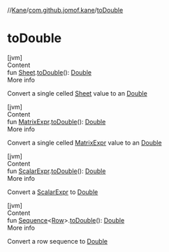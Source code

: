 //[Kane](../index.md)/[com.github.jomof.kane](index.md)/[toDouble](to-double.md)



# toDouble  
[jvm]  
Content  
fun [Sheet](../com.github.jomof.kane.impl.sheet/-sheet/index.md).[toDouble](to-double.md)(): [Double](https://kotlinlang.org/api/latest/jvm/stdlib/kotlin/-double/index.html)  
More info  


Convert a single celled [Sheet](../com.github.jomof.kane.impl.sheet/-sheet/index.md) value to an [Double](https://kotlinlang.org/api/latest/jvm/stdlib/kotlin/-double/index.html)

  


[jvm]  
Content  
fun [MatrixExpr](-matrix-expr/index.md).[toDouble](to-double.md)(): [Double](https://kotlinlang.org/api/latest/jvm/stdlib/kotlin/-double/index.html)  
More info  


Convert a single celled [MatrixExpr](-matrix-expr/index.md) value to an [Double](https://kotlinlang.org/api/latest/jvm/stdlib/kotlin/-double/index.html)

  


[jvm]  
Content  
fun [ScalarExpr](-scalar-expr/index.md).[toDouble](to-double.md)(): [Double](https://kotlinlang.org/api/latest/jvm/stdlib/kotlin/-double/index.html)  
More info  


Convert a [ScalarExpr](-scalar-expr/index.md) to [Double](https://kotlinlang.org/api/latest/jvm/stdlib/kotlin/-double/index.html)

  


[jvm]  
Content  
fun [Sequence](https://kotlinlang.org/api/latest/jvm/stdlib/kotlin.sequences/-sequence/index.html)<[Row](-row/index.md)>.[toDouble](to-double.md)(): [Double](https://kotlinlang.org/api/latest/jvm/stdlib/kotlin/-double/index.html)  
More info  


Convert a row sequence to [Double](https://kotlinlang.org/api/latest/jvm/stdlib/kotlin/-double/index.html)

  



